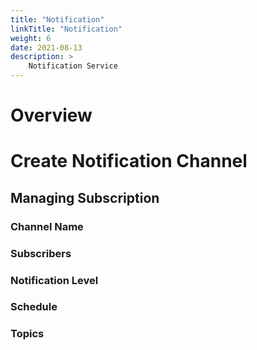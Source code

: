 ```yaml
---
title: "Notification"
linkTitle: "Notification"
weight: 6
date: 2021-08-13
description: >
    Notification Service
---
```


# Overview




# Create Notification Channel



## Managing Subscription



### Channel Name


### Subscribers


### Notification Level


### Schedule


### Topics





